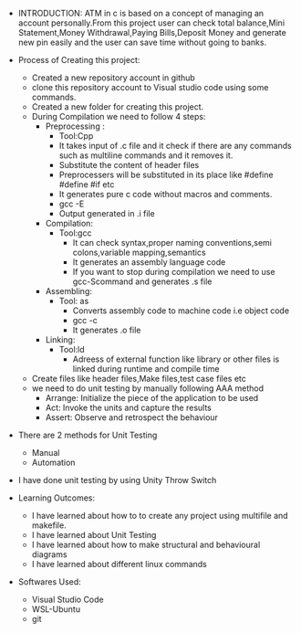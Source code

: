* INTRODUCTION:
    ATM in c is based on a concept of managing an account personally.From this project user can check total balance,Mini Statement,Money Withdrawal,Paying Bills,Deposit Money and generate new pin easily and the user can save time without going to banks.
* Process of Creating this project:
   * Created a new repository account in github
   * clone this repository account to Visual studio code using some commands.
   * Created a new folder for creating this project.
   * During Compilation we need to follow 4 steps:
      * Preprocessing :
        * Tool:Cpp
         * It takes input of .c file and it check if there are any commands such as multiline commands and it removes it.
         * Substitute the content of header files
         * Preprocessers will be substituted in its place like #define #define #if etc
         * It generates pure c code without macros and comments.
         * gcc -E <filename>
         * Output generated in .i file
      * Compilation:
        * Tool:gcc
          * It can check syntax,proper naming conventions,semi colons,variable mapping,semantics
          * It generates an assembly language code
          * If you want to stop during compilation we need to use gcc-S<filename>command and generates .s file
      * Assembling:
        * Tool: as
          * Converts assembly code to machine code i.e object code
          * gcc -c <c source code file> 
          * It generates .o file
      * Linking:
        * Tool:ld
          * Adreess of external function like library or other files is linked during runtime and compile time
   * Create files like header files,Make files,test case files etc
   * we need to do unit testing by manually following AAA method
      * Arrange: Initialize the piece of the application to be used
      * Act: Invoke the units and capture the results
      * Assert: Observe and retrospect the behaviour
* There are 2 methods for Unit Testing
    * Manual
    * Automation
* I have done unit testing by using Unity Throw Switch 
* Learning Outcomes:
  * I have learned about how to to create any project using multifile and makefile.
  * I have learned about Unit Testing
  * I have learned about how to make structural and behavioural diagrams
  * I have learned about different linux commands

* Softwares Used:
  * Visual Studio Code 
  * WSL-Ubuntu
  * git
